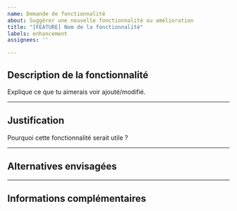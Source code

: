 ```yaml
---
name: Demande de fonctionnalité
about: Suggérer une nouvelle fonctionnalité ou amélioration
title: "[FEATURE] Nom de la fonctionnalité"
labels: enhancement
assignees: ''

---
```


## Description de la fonctionnalité

Explique ce que tu aimerais voir ajouté/modifié.

---

## Justification

Pourquoi cette fonctionnalité serait utile ?

---

## Alternatives envisagées

---

## Informations complémentaires